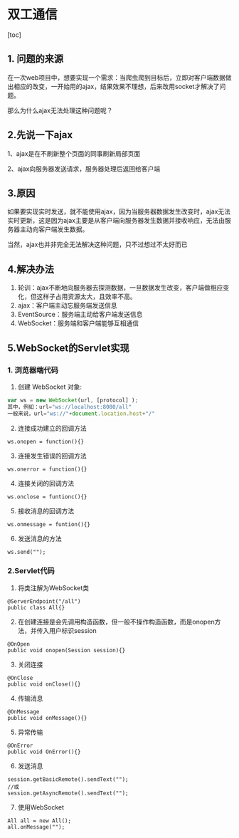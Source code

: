 # 双工通信

[toc]



## 1. 问题的来源

​	在一次web项目中，想要实现一个需求：当爬虫爬到目标后，立即对客户端数据做出相应的改变，一开始用的ajax，结果效果不理想，后来改用socket才解决了问题。

那么为什么ajax无法处理这种问题呢？



## 2.先说一下ajax

1、ajax是在不刷新整个页面的同事刷新局部页面

2、ajax向服务器发送请求，服务器处理后返回给客户端



## 3.原因

如果要实现实时发送，就不能使用ajax，因为当服务器数据发生改变时，ajax无法实时更新，这是因为ajax主要是从客户端向服务器发生数据并接收响应，无法由服务器主动向客户端发生数据。

当然，ajax也并非完全无法解决这种问题，只不过想过不太好而已



## 4.解决办法

1. 轮训：ajax不断地向服务器去探测数据，一旦数据发生改变，客户端做相应变化，但这样子占用资源太大，且效率不高。
2. ajax：客户端主动忘服务端发送信息
3. EventSource：服务端主动给客户端发送信息
4. WebSocket：服务端和客户端能够互相通信



## 5.WebSocket的Servlet实现

### 1. 浏览器端代码

1. 创建 WebSocket 对象:

```javascript
var ws = new WebSocket(url, [protocol] );
其中，例如：url="ws://localhost:8080/all"
一般来说，url="ws://"+document.location.host+"/"
```

2. 连接成功建立的回调方法

```
ws.onopen = function(){}
```

3. 连接发生错误的回调方法

```
ws.onerror = function(){}
```

4. 连接关闭的回调方法

```
ws.onclose = funtionc(){}
```

5. 接收消息的回调方法

```
ws.onmessage = funtion(){}
```

6. 发送消息的方法

```
ws.send("");
```

### 2.Servlet代码

1. 将类注解为WebSocket类

```
@ServerEndpoint("/all")
public class All{}
```

2. 在创建连接是会先调用构造函数，但一般不操作构造函数，而是onopen方法，并传入用户标识session

```
@OnOpen
public void onopen(Session session){}
```

3. 关闭连接

```
@OnClose
public void onClose(){}
```

4. 传输消息

```
@OnMessage
public void onMessage(){}
```

5. 异常传输

```
@OnError
public void OnError(){}
```

6. 发送消息

```
session.getBasicRemote().sendText("");
//或
session.getAsyncRemote().sendText("");
```

7. 使用WebSocket

```
All all = new All();
all.onMessage("");
```





